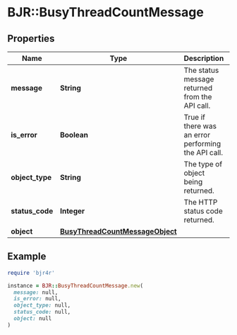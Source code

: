 # BJR::BusyThreadCountMessage

## Properties

| Name | Type | Description | Notes |
| ---- | ---- | ----------- | ----- |
| **message** | **String** | The status message returned from the API call. | [optional] |
| **is_error** | **Boolean** | True if there was an error performing the API call. | [optional] |
| **object_type** | **String** | The type of object being returned. | [optional] |
| **status_code** | **Integer** | The HTTP status code returned. | [optional] |
| **object** | [**BusyThreadCountMessageObject**](BusyThreadCountMessageObject.md) |  | [optional] |

## Example

```ruby
require 'bjr4r'

instance = BJR::BusyThreadCountMessage.new(
  message: null,
  is_error: null,
  object_type: null,
  status_code: null,
  object: null
)
```


